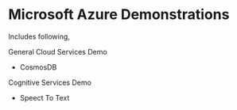 # Microsoft Azure Demonstrations
Includes following,

General Cloud Services Demo
 - CosmosDB

Cognitive Services Demo
 - Speect To Text
